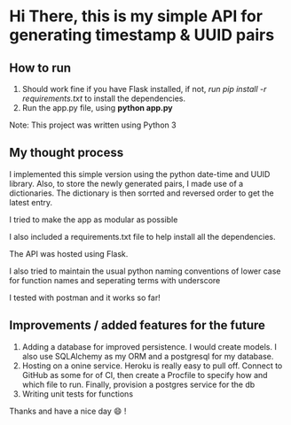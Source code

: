 # Hi There, this is my simple API for generating timestamp & UUID pairs
## How to run
1. Should work fine if you have Flask installed, if not, *run pip install -r requirements.txt* to install the dependencies.
2. Run the app.py file, using **python app.py**

Note: This project was written using Python 3
## My thought process 
 I implemented this simple version using the python date-time and  UUID library. Also, to store the newly generated pairs, I made use of a dictionaries. The dictionary is then sorrted and reversed order to get the latest entry.

 I tried to make the app as modular as possible

 I also included a requirements.txt file to  help install all the dependencies.

 The API was hosted using Flask. 

 I also tried to maintain the usual python naming conventions of lower case for function names and seperating terms with underscore

 I tested with postman and it works so far!

## Improvements / added features for the future
1. Adding a database for improved persistence. I would create models. I also  use SQLAlchemy as my ORM and a postgresql for my database.
2. Hosting on a onine service. Heroku is really easy to pull off. Connect to GitHub as some for of CI, then create a Procfile to specify how and which file to run. Finally, provision a postgres service for the db
3. Writing unit tests for functions

Thanks and have a nice day :smile: !